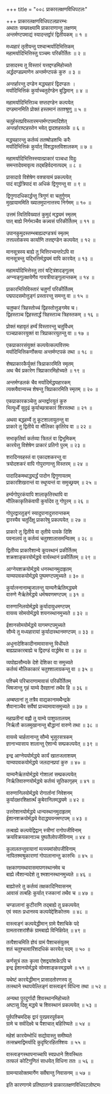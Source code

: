 +++
title = "००८ प्राकारलक्षणविधिपटलः"

+++
प्राकारलक्षणविधिपटलप्रारम्भः  
अथातः सम्प्रवक्ष्यामि प्राकाराणान्तु लक्षणम्  
अन्तर्मण्टपमाद्यं स्यादन्तर्द्वारं द्वितीयकम् ॥ १ ॥


मध्यहारं तृतीयन्तु पश्चान्मर्यादिभित्तिकम्  
महामर्यादिभित्तिस्तु पञ्चमः परिकीर्तितः ॥ २ ॥


प्रासादस्य तु विस्तारं यत्तद्दण्डमिहोच्यते  
अर्द्धदण्डप्रमाणेन अन्तर्मण्टपकं कुरु ॥ ३ ॥


अन्तर्हारन्तु दण्डेन मद्ध्यहारं द्विदण्डतः ।  
मर्यादिभित्तिकं कुर्याच्चतुर्दण्डेन बुद्धिमान् ॥ ४ ॥


महामर्यादिभित्तिञ्च सप्तदण्डेन कल्पयेत्  
दण्डमानमिति प्रोक्तं हस्तमानं ततश्श्रुणु ॥ ५ ॥


चतुर्हस्तप्रविस्तारमन्तर्मण्टपमादिशेत्  
अन्तर्हाराष्टहस्तेन भवेत् द्वादशहस्तके ॥ ६ ॥


मद्ध्यहारन्तु कर्तव्यं ततष्षोडशभिः करैः  
मर्यादिभित्तिकं कुर्यात् विंशद्धस्तविशालकम् ॥ ७ ॥


महामर्यादिभित्तिस्स्यात्प्राकारं पञ्चधा विदुः  
समन्तादेवमावृत्य तद्बहिर्वदनात्पदम् ॥ ८ ॥



प्रासादाग्रे विशेषेण वक्त्रायामं प्रकल्पयेत्  
पादं वार्द्धत्रिपादं वा अधिकं द्विगुणन्तु वा ॥ ९ ॥


द्विगुणादधिकार्द्धन्तु त्रिगुणं वा चतुर्गुणम्  
मुखायाममिति ख्यातमुपानात्तस्य निर्गमम् ॥ १० ॥


उत्तमं त्वितिविख्यातं कुमुदं मद्ध्यमं स्मृतम्  
पात् बाह्ये निर्गमञ्चैव कन्न्यसं परिकीर्तितम् ॥ ११ ॥


उपानकुमुदस्तम्भबाह्यदण्डत्रयं स्मृतम्  
तत्तल्लोकस्य कार्याणि तत्तद्दण्डेन कल्पयेत् ॥ १२ ॥


मानसूत्रस्य बाह्ये तु भित्तिरभ्यन्तरेऽपि वा  
मानसूत्रन्तु यद्भित्तिर्मद्ध्यमं वापि कारयेत् ॥ १३ ॥


महामर्यादिभित्तेस्तु तारं षट्त्रिंशदङ्गुलम्  
अग्न्यङ्गुलक्षयेणैव गायत्रीयाङ्गुलान्तकम् ॥ १४ ॥


प्राकारभित्तिविस्तारं चतुर्णां परिकीर्तितम्  
पद्मपादसमोत्तुङ्गं प्रस्तारन्तु समन्तु वा ॥ १५ ॥


चतुष्करं त्रिहस्तोच्चं द्विहस्तोत्तुङ्गमेव च।  
द्विहस्तञ्च द्विहस्तार्द्धं त्रिहस्तञ्च त्रिहस्तकम् ॥ १६ ॥


प्रोक्तं महावृतं हर्म्यं विस्तारन्तु चतुर्विधम्  
पञ्चप्राकारयुक्तं वा त्रिप्राकारयुतन्तु वा ॥ १७ ॥


एकप्राकारसंयुक्तं कल्पयेत्कल्पवित्तमः  
मर्यादिभित्तिकर्णोक्त्या अन्तर्मण्टपकं तथा ॥ १८ ॥


शेषप्राकारकैर्युक्तं त्रिःप्राकारमिति स्मृतम्  
अथ चैवं प्रकारेण त्रिप्राकारमिहोच्यते ॥ १९ ॥


अन्तर्मण्डलकं चैव मर्यादिर्मद्ध्यहारकम्  
त्यक्त्वैवान्यच्च शेषन्तु त्रिप्राकारमिति स्मृतम् ॥ २० ॥


एकप्राकारकञ्चेत्तु अन्तर्द्वारयुतं कुरु  
भित्यूर्ध्वें सुदृढं कुर्याच्छत्राकारं शिरस्तथा ॥ २१ ॥



अथवा बद्धहर्म्ये तु कूटशालायुतन्तु वा  
प्राकारे तु द्वितीये वा मौलिका कृतिरेव वा ॥ २२ ॥


सभाकृतिर्वा कर्तव्या त्रितलं वा द्विभूमिकम्  
कारयेत्तु विशेषेण प्राकारं प्रतिगो पुरम् ॥ २३ ॥


शरादिनवहस्तं वा एकादशकरन्तु वा  
त्रयोदशकरं वापि गोपुराणान्तु विस्तरम् ॥ २४ ॥


पादादिकमथाद्ध्यर्द्धं पादोन द्विगुणायतम्  
प्राकारशिखरान्तं वा स्थूप्यन्तं वा समुच्छ्रयम् ॥ २५ ॥


हर्म्यगोपुरकंयापि शालाकृतिरथापि वा  
मौलिकाकृतिकंवापी कुर्यादेव तु गोपुरम् ॥ २६ ॥


गोपुरद्वारतुङ्गं स्यादुपानादुत्तरान्तकम्  
द्वारस्यैव चतुर्दिक्षु प्राकारेषु प्रकल्पयेत् ॥ २७ ॥


प्राकारे तु द्वितीये वा तृतीये पावके दिशि  
पवनालयं तु कर्तव्यं चतुश्शालासमन्वितम् ॥ २८ ॥


द्वितीय्य प्राकारैशान्ये कूपस्थानं प्रकीर्तितम्  
शक्रशाङ्करयोर्मद्ध्ये वार्यस्थानं प्रकीर्तितम् ॥ २९ ॥


आग्नेयशक्रयोर्मद्ध्ये धनस्थानमुदाहृतम्  
याम्यपावकयोर्मद्ध्ये पुष्पमण्टपमुच्यते ॥ ३० ॥


कुर्यात्स्नानाम्बुजालन्तु याम्यनैर्ऋतिमद्ध्यमे  
वारुणे नैर्ऋतेर्मद्ध्ये धर्मश्रवणमण्टपम् ॥ ३१ ॥


वारुणानिलयोर्मद्ध्ये कुर्यादायुधमण्टपम्  
वायव्य सोमयोर्मद्ध्ये शयनस्थानमुच्यते ॥ ३२ ॥


ईशानसोमयोर्मद्ध्ये यागमण्टपमुच्यते  
सौम्ये तु मध्यहारायां कुर्यादास्थानमण्टपम् ॥ ३३ ॥


अधुनादेशिकादीनामावासन्तु विधीयते  
बाह्यप्राकारबाह्ये च द्विदण्डं वार्द्धमेव वा ॥ ३४ ॥



व्यपोह्यसौम्यके देशे देशिका वा समुच्यते  
कर्तव्यं मौलिकाकारं चतुश्शालाग्रकन्तु वा ॥ ३५ ॥


पश्चिमे परिचाराणामावासं परिकीर्तितम्  
भिषजान्तु गृहं याम्ये दैवज्ञानां तथैव हि ॥ ३६ ॥


अम्बष्ठानां तु तत्रैव वाद्यकानामथेैन्द्रके  
शैवानाञ्चैव सर्वेषां प्राच्यामावासमुच्यते ॥ ३७ ॥


महाप्रतीनां वह्नौ तु याम्ये पाशुपतालयम्  
निर्ऋतौ कालमुखानान्तु बौद्धानां वारुणे तथा ॥ ३८ ॥


वायव्ये चार्हतानान्तु सौम्ये भूसुरसत्रकम्  
ज्ञानाभ्यासाय शालान्तु ऐशान्ये सम्प्रकल्पयेत् ॥ ३९ ॥


इन्द्र आग्नेययोर्मद्ध्ये कार्यं खातजलाशयम्  
याम्यपावकयोर्मद्ध्ये जलदानप्रपां कुरु ॥ ४० ॥


याम्यनैर्ऋतयोर्मद्ध्ये गोशालां सम्प्रकल्पयेत्  
निर्ऋतिवारुणयोर्मद्ध्ये कर्तव्यं सूतिकागृहम् ॥ ४१ ॥


वारुणानिलयोर्मद्ध्ये रोगार्तानां निवेशनम्  
कुर्यादक्षरशिक्षार्त्थं कुबेरानिलमद्ध्यमे ॥ ४२ ॥


उत्तरेशानयोर्मद्ध्ये धान्यस्थानमुदाहृतम्  
ईशानशक्रयोर्मद्ध्ये वेदाद्ध्ययनमण्टपम् ॥ ४३ ॥


तत्बाह्ये कल्पयेद्विद्वान् स्त्रीणां रागोपजीविनाम्  
क्रयविक्रयकानाञ्च पुष्पतैलोपजीविनाम् ॥ ४४ ॥


कुलालतन्तुवायानां मत्स्यमांसोपजीविनाम्  
नापितश्मश्रुकाराणां गोपालानान्तु कारुभिः ॥ ४५ ॥


रक्षकाणामथावासमापणस्थानमेव च  
बाह्ये त्वैशान्यदेशे तु श्मशानस्थानमुच्यते ॥ ४६ ॥


बाह्योत्तरे तु कर्तव्यं तक्षकादिनिवासनम्  
आवासं तत्बहिः कुर्यात् रजकानां तथैव च ॥ ४७ ॥



चण्डालानां कुटीराणि तद्बाह्ये तु प्रकल्पयेत्  
एवं स्वतः प्रधानस्य कल्पयेद्देशिकोत्तमः ॥ ४८ ॥


वास्त्वङ्गं कल्पयेद्धीमान् ग्रामे पैशाचिके पदे  
ग्रामतारशरांशैकं ग्रामबाह्ये विनिक्षिपेत् ॥ ४९ ॥


तत्पैशाचमिति ज्ञेयं ग्रामं पैशाचसंयुतम्  
शतं चतुश्चत्वारिंशदधिकं कारयेत् पदम् ॥ ५० ॥


कर्णसूत्रं ततः कृत्वा ऐशद्वयांशकेऽपि च  
इन्द्र ईशानयोर्मद्ध्ये सोमशाङ्करमद्ध्यमे ॥ ५१ ॥


यथेष्टं कारयेद्धीमान् प्रासादतोरणस्य तु  
तत्स्थाने स्थापयेल्लिङ्गं वास्त्वङ्गं विधिना तथा ॥ ५२ ॥


अन्यथा पुरदुर्गादौ शिवस्थानमिहोच्यते  
अष्टासु दिक्षु मद्ध्ये च शिवस्थानं प्रकल्पयेत् ॥ ५३ ॥


पूर्वपश्चिमदिक् द्वारं पुरप्रवरपूर्वकम्  
ग्रामे च सर्वदिक्ष्वे च पैशाचात् बहिरिष्यते ॥ ५४ ॥


महेशं कारयेम्भोधिं सद्योवास्तु समीष्यते  
तत्सभ्रमाद्विमर्यादि कुदृष्टिरहितश्शिवः ॥ ५५ ॥


वास्त्वङ्गस्थापनाच्चापि स्वप्रधाने शिवस्थितः  
तत्फलं कोटिगुणितं साधयेत् विधिना ततः ॥ ५६ ॥


ग्रामन्यासोक्तमार्गेण सर्वेषान्तु निवासनम् ॥ ५७ ॥



इति कारणागमे प्रतिष्ठातन्त्रे प्राकारलक्षणविधिपटलोष्टमः



